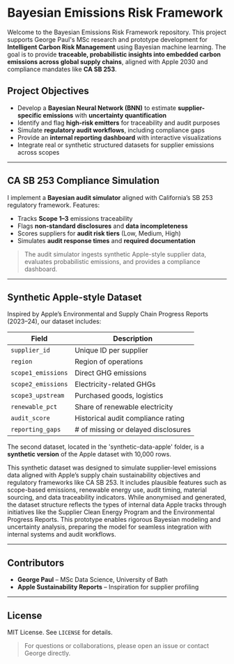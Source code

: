 # Bayesian Emissions Risk Framework

Welcome to the Bayesian Emissions Risk Framework repository. This project supports George Paul's MSc research and prototype development for **Intelligent Carbon Risk Management** using Bayesian machine learning. The goal is to provide **traceable, probabilistic insights into embedded carbon emissions across global supply chains**, aligned with Apple 2030 and compliance mandates like **CA SB 253**.

## Project Objectives

- Develop a **Bayesian Neural Network (BNN)** to estimate **supplier-specific emissions** with **uncertainty quantification**
- Identify and flag **high-risk emitters** for traceability and audit purposes
- Simulate **regulatory audit workflows**, including compliance gaps
- Provide an **internal reporting dashboard** with interactive visualizations
- Integrate real or synthetic structured datasets for supplier emissions across scopes

---

## CA SB 253 Compliance Simulation

I implement a **Bayesian audit simulator** aligned with California’s SB 253 regulatory framework. Features:

- Tracks **Scope 1–3** emissions traceability
- Flags **non-standard disclosures** and **data incompleteness**
- Scores suppliers for **audit risk tiers** (Low, Medium, High)
- Simulates **audit response times** and **required documentation**

> The audit simulator ingests synthetic Apple-style supplier data, evaluates probabilistic emissions, and provides a compliance dashboard.

---

## Synthetic Apple-style Dataset

Inspired by Apple’s Environmental and Supply Chain Progress Reports (2023–24), our dataset includes:

| Field                          | Description                              |
|--------------------------------|------------------------------------------|
| `supplier_id`                 | Unique ID per supplier                   |
| `region`                      | Region of operations                     |
| `scope1_emissions`           | Direct GHG emissions                     |
| `scope2_emissions`           | Electricity-related GHGs                 |
| `scope3_upstream`            | Purchased goods, logistics               |
| `renewable_pct`              | Share of renewable electricity           |
| `audit_score`                | Historical audit compliance rating       |
| `reporting_gaps`             | # of missing or delayed disclosures      |


The second dataset, located in the 'synthetic-data-apple' folder, is a **synthetic version** of the Apple dataset with 10,000 rows.

This synthetic dataset was designed to simulate supplier-level emissions data aligned with Apple’s supply chain sustainability objectives and regulatory frameworks like CA SB 253. It includes plausible features such as scope-based emissions, renewable energy use, audit timing, material sourcing, and data traceability indicators. While anonymised and generated, the dataset structure reflects the types of internal data Apple tracks through initiatives like the Supplier Clean Energy Program and the Environmental Progress Reports. This prototype enables rigorous Bayesian modeling and uncertainty analysis, preparing the model for seamless integration with internal systems and audit workflows.

---

## Contributors

- **George Paul** – MSc Data Science, University of Bath  
- **Apple Sustainability Reports** – Inspiration for supplier profiling

---

## License

MIT License. See `LICENSE` for details.

> For questions or collaborations, please open an issue or contact George directly.
